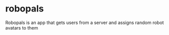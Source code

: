 # robopals
Robopals is an app that gets users from a server and assigns random robot avatars to them
